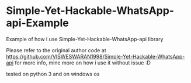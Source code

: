 # Simple-Yet-Hackable-WhatsApp-api-Example
Example of how i use Simple-Yet-Hackable-WhatsApp-api library 

Please refer to the original author code at https://github.com/VISWESWARAN1998/Simple-Yet-Hackable-WhatsApp-api for more info, mine more on how i use it without issue :D

tested on python 3 and on windows os



